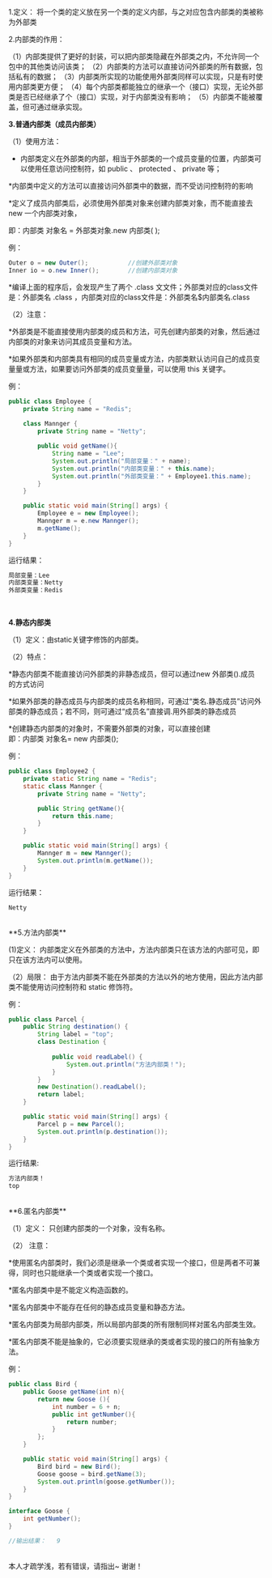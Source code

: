 1.定义：
将一个类的定义放在另一个类的定义内部，与之对应包含内部类的类被称为外部类

2.内部类的作用：

（1）内部类提供了更好的封装，可以把内部类隐藏在外部类之内，不允许同一个包中的其他类访问该类；
（2）内部类的方法可以直接访问外部类的所有数据，包括私有的数据；
（3）内部类所实现的功能使用外部类同样可以实现，只是有时使用内部类更方便；
（4）每个内部类都能独立的继承一个（接口）实现，无论外部类是否已经继承了个（接口）实现，对于内部类没有影响；
（5）内部类不能被覆盖，但可通过继承实现。


**3.普通内部类（成员内部类）**

（1）使用方法：
* 内部类定义在外部类的内部，相当于外部类的一个成员变量的位置，内部类可以使用任意访问控制符，如 public 、 protected 、 private 等；

*内部类中定义的方法可以直接访问外部类中的数据，而不受访问控制符的影响

*定义了成员内部类后，必须使用外部类对象来创建内部类对象，而不能直接去 new 一个内部类对象，

即：内部类 对象名 = 外部类对象.new 内部类( );

例：

```java
Outer o = new Outer();           //创建外部类对象
Inner io = o.new Inner();        //创建内部类对象
```

*编译上面的程序后，会发现产生了两个 .class ⽂文件；外部类对应的class文件是：外部类名 .class ，内部类对应的class文件是：外部类名$内部类名.class

（2）注意：

*外部类是不能直接使用内部类的成员和方法，可先创建内部类的对象，然后通过内部类的对象来访问其成员变量和方法。

*如果外部类和内部类具有相同的成员变量或方法，内部类默认访问自己的成员变量量或方法，如果要访问外部类的成员变量量，可以使用 this 关键字。

例：

```Java
public class Employee {
    private String name = "Redis";
    
    class Mannger {
        private String name = "Netty";

        public void getName(){
            String name = "Lee";
            System.out.println("局部变量：" + name);
            System.out.println("内部类变量：" + this.name);
            System.out.println("外部类变量：" + Employee1.this.name);
        }
    }

    public static void main(String[] args) {
        Employee e = new Employee();
        Mannger m = e.new Mannger();
        m.getName();
    }
}

```
运行结果：

```Java
局部变量：Lee
内部类变量：Netty
外部类变量：Redis
```
<br/>

**4.静态内部类**

（1）定义：由static关键字修饰的内部类。

（2）特点：

*静态内部类不能直接访问外部类的非静态成员，但可以通过new 外部类().成员 的方式访问

*如果外部类的静态成员与内部类的成员名称相同，可通过“类名.静态成员”访问外部类的静态成员；若不同，则可通过“成员名”直接调.用外部类的静态成员

*创建静态内部类的对象时，不需要外部类的对象，可以直接创建  
即：内部类 对象名= new 内部类();

例：

```Java
public class Employee2 {
    private static String name = "Redis";
    static class Mannger {
        private String name = "Netty";

        public String getName(){
            return this.name;
        }
    }

    public static void main(String[] args) {
        Mannger m = new Mannger();
        System.out.println(m.getName());
    }
}
```
运行结果：

```
Netty

```
<br/>
**5.方法内部类**

(1)定义：
内部类定义在外部类的方法中，方法内部类只在该方法的内部可见，即只在该方法内可以使用。

（2）局限：
由于方法内部类不能在外部类的方法以外的地方使用，因此方法内部类不能使用访问控制符和 static 修饰符。

例：

```java
public class Parcel {
    public String destination() {
        String label = "top";
        class Destination {
        
            public void readLabel() {
                System.out.println("方法内部类！");
            }
        }
        new Destination().readLabel();
        return label;
    }

    public static void main(String[] args) {
        Parcel p = new Parcel();
        System.out.println(p.destination());
    }
}
```
运行结果:

```java
方法内部类！
top
```
<br/>
**6.匿名内部类**

（1）定义：
只创建内部类的一个对象，没有名称。

（2） 注意：

*使用匿名内部类时，我们必须是继承一个类或者实现一个接口，但是两者不可兼得，同时也只能继承一个类或者实现一个接口。

*匿名内部类中是不能定义构造函数的。

*匿名内部类中不能存在任何的静态成员变量和静态方法。

*匿名内部类为局部内部类，所以局部内部类的所有限制同样对匿名内部类生效。

*匿名内部类不能是抽象的，它必须要实现继承的类或者实现的接口的所有抽象方法。

例：

```java
public class Bird {
    public Goose getName(int n){
        return new Goose (){
            int number = 6 + n;
            public int getNumber(){
                return number;
            }
        };
    }

    public static void main(String[] args) {
        Bird bird = new Bird();
        Goose goose = bird.getName(3);
        System.out.println(goose.getNumber());
    }
}

interface Goose {
    int getNumber();
}

//输出结果：   9
```

<br/>
本人才疏学浅，若有错误，请指出~
谢谢！